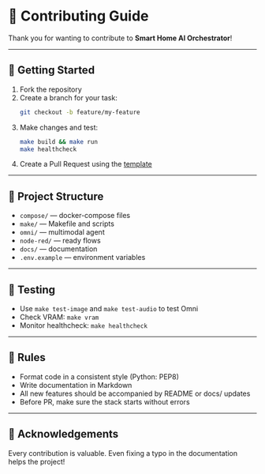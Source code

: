 # 🤝 Contributing Guide

Thank you for wanting to contribute to **Smart Home AI Orchestrator**!

---

## 🚀 Getting Started
1. Fork the repository
2. Create a branch for your task:
   ```bash
   git checkout -b feature/my-feature
   ```
3. Make changes and test:
   ```bash
   make build && make run
   make healthcheck
   ```
4. Create a Pull Request using the [template](.github/pull_request_template.md)

---

## 📂 Project Structure
- `compose/` — docker-compose files
- `make/` — Makefile and scripts
- `omni/` — multimodal agent
- `node-red/` — ready flows
- `docs/` — documentation
- `.env.example` — environment variables

---

## 🧪 Testing
- Use `make test-image` and `make test-audio` to test Omni
- Check VRAM: `make vram`
- Monitor healthcheck: `make healthcheck`

---

## 📜 Rules
- Format code in a consistent style (Python: PEP8)
- Write documentation in Markdown
- All new features should be accompanied by README or docs/ updates
- Before PR, make sure the stack starts without errors

---

## 🙌 Acknowledgements
Every contribution is valuable. Even fixing a typo in the documentation helps the project!